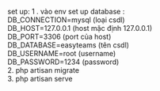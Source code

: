 set up:
1 . vào env set up database :  
    DB_CONNECTION=mysql (loại csdl)  
    DB_HOST=127.0.0.1 (host mặc định 127.0.0.1)  
    DB_PORT=3306 (port của host)  
    DB_DATABASE=easyteams (tên csdl)  
    DB_USERNAME=root (username)  
    DB_PASSWORD=1234 (password)  
2. php artisan migrate  
3. php artisan serve  
